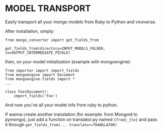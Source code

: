 # MODEL TRANSPORT
Easily transport all your mongo models from Ruby to Python and viceversa.

After installation, simply:

```
from mongo_converter import get_fields_from

get_fields_from(directory=INPUT_MODELS_FOLDER, to=OUTPUT_INTERMEDIATE_PICKLE)
```

then, on your model initialization (example with mongoengine):

```
from importer import import_fields
from mongoengine import Document
from mongoengine.fields import *
...

class Foo(Document):
    import_fields('Foo')
```

And now you've all your model info from ruby to python.

If wanna create another translation (for example: from Mongoid to pymongo), just add a function on translator.py named `{from}_{to}` and pass it through `get_fields_from(... translator=TRANSLATOR)`
